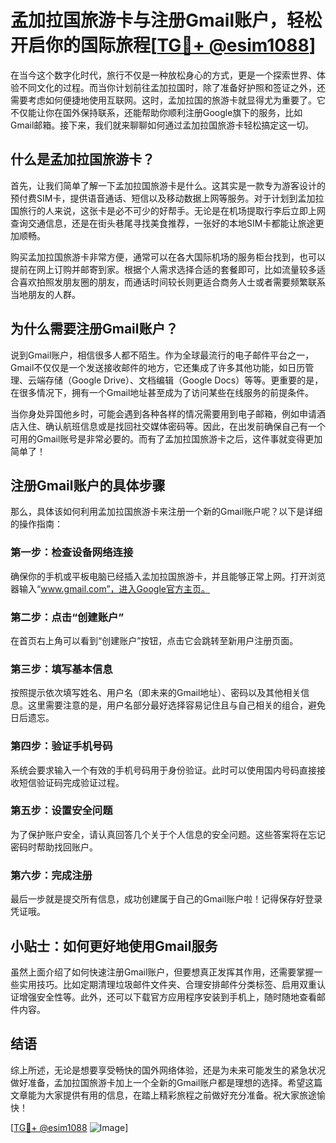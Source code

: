# 孟加拉国旅游卡与注册Gmail账户，轻松开启你的国际旅程[[TG💪+ @esim1088](https://t.me/s/esim1088)]

在当今这个数字化时代，旅行不仅是一种放松身心的方式，更是一个探索世界、体验不同文化的过程。而当你计划前往孟加拉国时，除了准备好护照和签证之外，还需要考虑如何便捷地使用互联网。这时，孟加拉国的旅游卡就显得尤为重要了。它不仅能让你在国外保持联系，还能帮助你顺利注册Google旗下的服务，比如Gmail邮箱。接下来，我们就来聊聊如何通过孟加拉国旅游卡轻松搞定这一切。

## 什么是孟加拉国旅游卡？

首先，让我们简单了解一下孟加拉国旅游卡是什么。这其实是一款专为游客设计的预付费SIM卡，提供语音通话、短信以及移动数据上网等服务。对于计划到孟加拉国旅行的人来说，这张卡是必不可少的好帮手。无论是在机场提取行李后立即上网查询交通信息，还是在街头巷尾寻找美食推荐，一张好的本地SIM卡都能让旅途更加顺畅。

购买孟加拉国旅游卡非常方便，通常可以在各大国际机场的服务柜台找到，也可以提前在网上订购并邮寄到家。根据个人需求选择合适的套餐即可，比如流量较多适合喜欢拍照发朋友圈的朋友，而通话时间较长则更适合商务人士或者需要频繁联系当地朋友的人群。

## 为什么需要注册Gmail账户？

说到Gmail账户，相信很多人都不陌生。作为全球最流行的电子邮件平台之一，Gmail不仅仅是一个发送接收邮件的地方，它还集成了许多其他功能，如日历管理、云端存储（Google Drive）、文档编辑（Google Docs）等等。更重要的是，在很多情况下，拥有一个Gmail地址甚至成为了访问某些在线服务的前提条件。

当你身处异国他乡时，可能会遇到各种各样的情况需要用到电子邮箱，例如申请酒店入住、确认航班信息或是找回社交媒体密码等。因此，在出发前确保自己有一个可用的Gmail账号是非常必要的。而有了孟加拉国旅游卡之后，这件事就变得更加简单了！

## 注册Gmail账户的具体步骤

那么，具体该如何利用孟加拉国旅游卡来注册一个新的Gmail账户呢？以下是详细的操作指南：

### 第一步：检查设备网络连接
确保你的手机或平板电脑已经插入孟加拉国旅游卡，并且能够正常上网。打开浏览器输入“www.gmail.com”，进入Google官方主页。

### 第二步：点击“创建账户”
在首页右上角可以看到“创建账户”按钮，点击它会跳转至新用户注册页面。

### 第三步：填写基本信息
按照提示依次填写姓名、用户名（即未来的Gmail地址）、密码以及其他相关信息。这里需要注意的是，用户名部分最好选择容易记住且与自己相关的组合，避免日后遗忘。

### 第四步：验证手机号码
系统会要求输入一个有效的手机号码用于身份验证。此时可以使用国内号码直接接收短信验证码完成验证过程。

### 第五步：设置安全问题
为了保护账户安全，请认真回答几个关于个人信息的安全问题。这些答案将在忘记密码时帮助找回账户。

### 第六步：完成注册
最后一步就是提交所有信息，成功创建属于自己的Gmail账户啦！记得保存好登录凭证哦。

## 小贴士：如何更好地使用Gmail服务

虽然上面介绍了如何快速注册Gmail账户，但要想真正发挥其作用，还需要掌握一些实用技巧。比如定期清理垃圾邮件文件夹、合理安排邮件分类标签、启用双重认证增强安全性等。此外，还可以下载官方应用程序安装到手机上，随时随地查看邮件内容。

## 结语

综上所述，无论是想要享受畅快的国外网络体验，还是为未来可能发生的紧急状况做好准备，孟加拉国旅游卡加上一个全新的Gmail账户都是理想的选择。希望这篇文章能为大家提供有用的信息，在踏上精彩旅程之前做好充分准备。祝大家旅途愉快！

[[TG💪+ @esim1088](https://t.me/s/esim1088) ![Image](https://i.postimg.cc/4NQfJmqS/Snipaste-2025-05-13-00-14-12.png)]